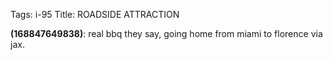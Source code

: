 Tags: i-95
Title: ROADSIDE ATTRACTION
  
**(168847649838)**: real bbq they say,  going home from miami to florence via jax.